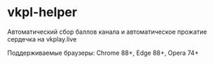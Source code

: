 # vkpl-helper
Автоматический сбор баллов канала и автоматическое прожатие сердечка на vkplay.live  
 
Поддерживаемые браузеры: Chrome 88+, Edge 88+, Opera 74+
